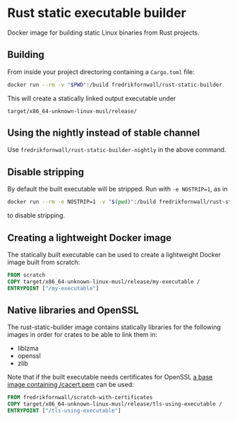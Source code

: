 # Rust static executable builder
Docker image for building static Linux binaries from Rust projects.

## Building
From inside your project directoring containing a `Cargo.toml` file:

```sh
docker run --rm -v "$PWD":/build fredrikfornwall/rust-static-builder
```

This will create a statically linked output executable under

    target/x86_64-unknown-linux-musl/release/

## Using the nightly instead of stable channel
Use `fredrikfornwall/rust-static-builder-nightly` in the above command.

## Disable stripping
By default the built executable will be stripped. Run with `-e NOSTRIP=1`, as in

```sh
docker run --rm -e NOSTRIP=1 -v "$(pwd)":/build fredrikfornwall/rust-static-builder
```

to disable stripping.

## Creating a lightweight Docker image
The statically built executable can be used to create a lightweight Docker image built from scratch:

```dockerfile
FROM scratch
COPY target/x86_64-unknown-linux-musl/release/my-executable /
ENTRYPOINT ["/my-executable"]
```

## Native libraries and OpenSSL
The rust-static-builder image contains statically libraries for the following images in order for crates to be able to link them in:

- liblzma
- openssl
- zlib

Note that if the built executable needs certificates for OpenSSL [a base image containing /cacert.pem](scratch-with-certificates/Dockerfile) can be used:

```dockerfile
FROM fredrikfornwall/scratch-with-certificates
COPY target/x86_64-unknown-linux-musl/release/tls-using-executable /
ENTRYPOINT ["/tls-using-executable"]
```

